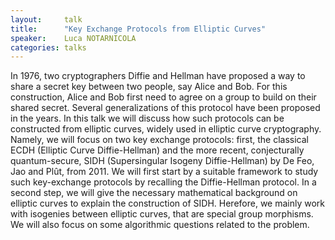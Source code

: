 ```yaml
---
layout:     talk
title:      "Key Exchange Protocols from Elliptic Curves"
speaker:    Luca NOTARNICOLA
categories: talks
---
```

In 1976, two cryptographers Diffie and Hellman have proposed a way to share a secret key between two people, say Alice and Bob. For this construction, Alice and Bob first need to agree on a group to build on their shared secret. Several generalizations of this protocol have been proposed in the years. In this talk we will discuss how such protocols can be constructed from elliptic curves, widely used in elliptic curve cryptography. Namely, we will focus on two key exchange protocols: first, the classical ECDH (Elliptic Curve Diffie-Hellman) and the more recent, conjecturally quantum-secure, SIDH (Supersingular Isogeny Diffie-Hellman) by De Feo, Jao and Plût, from 2011. We will first start by a suitable framework to study such key-exchange protocols by recalling the Diffie-Hellman protocol. In a second step, we will give the necessary mathematical background on elliptic curves to explain the construction of SIDH.
Herefore, we mainly work with isogenies between elliptic curves, that are special group morphisms. We will also focus on some algorithmic questions related to the problem.
